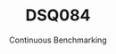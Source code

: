 ---
layout: default
title: DSQ084
subtitle: Continuous Benchmarking
selected: TPC-DS
expanded: Benchmarking
benchmark: /individual_results/DSQ084.html
---